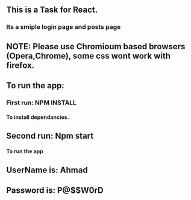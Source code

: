 ## This is a Task for React.

### Its a smiple login page and posts page

## NOTE: Please use Chromioum based browsers (Opera,Chrome), some css wont work with firefox.

## To run the app:

### First run: NPM INSTALL

#### To install dependancies.

## Second run: Npm start

#### To run the  app 

## UserName is: Ahmad
## Password is: P@$$W0rD 
